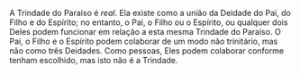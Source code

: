 A Trindade do Paraíso é *real*. Ela existe como a união da Deidade do Pai, do Filho e do Espírito; no entanto, o Pai, o Filho ou o Espírito, ou qualquer dois Deles podem funcionar em relação a esta mesma Trindade do Paraíso. O Pai, o Filho e o Espírito podem colaborar de um modo não trinitário, mas não como três Deidades. Como pessoas, Eles podem colaborar conforme tenham escolhido, mas isto não é a Trindade.